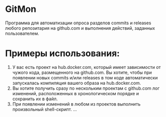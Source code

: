 # GitMon
Программа для автоматизации опроса разделов commits и releases любого репозитария на github.com и выполнения действий, заданных пользователем.

# Примеры использования:
   1) У вас есть проект на hub.docker.com, который имеет зависимости от чужого кода, размещенного на github.com.
      Вы хотите, чтобы при появлении новых commits и/или releases в том коде автоматически запускалась
      компиляция вашего образа на hub.docker.com.
   2) Вы хотите получить сразу по нескольким проектам с github.com лог изменений, расположенных
      в хронологическом порядке и сохранить их в файл.
   3) При появлении изменений в любом из проектов выполнить произвольный shell-скрипт.
   ...
